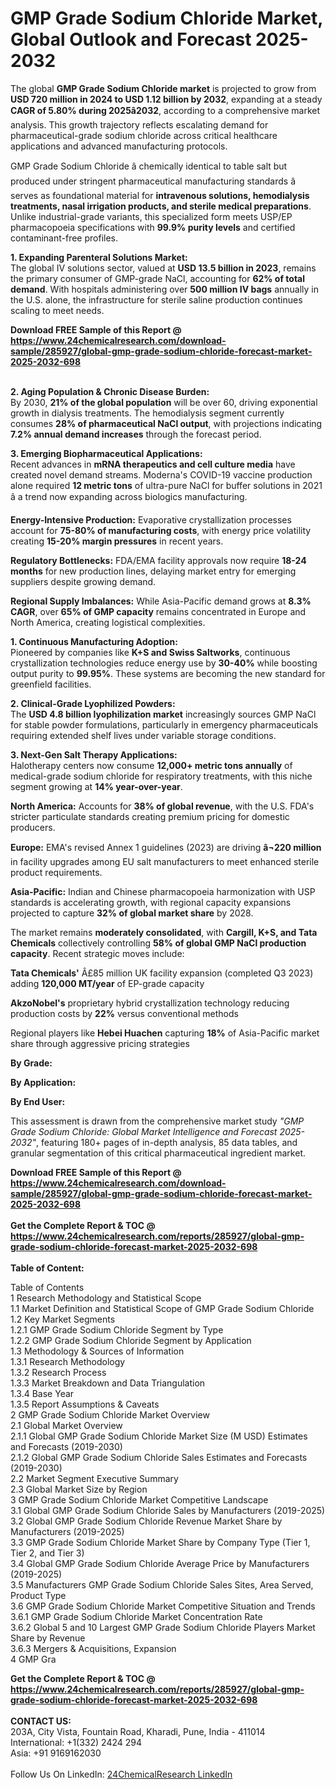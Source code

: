 <h1>GMP Grade Sodium Chloride Market, Global Outlook and Forecast 2025-2032</h1><p>The global <strong>GMP Grade Sodium Chloride market</strong> is projected to grow from <strong>USD 720 million in 2024 to USD 1.12 billion by 2032</strong>, expanding at a steady <strong>CAGR of 5.80% during 2025â2032</strong>, according to a comprehensive market analysis. This growth trajectory reflects escalating demand for pharmaceutical-grade sodium chloride across critical healthcare applications and advanced manufacturing protocols.</p><p>GMP Grade Sodium Chloride â chemically identical to table salt but produced under stringent pharmaceutical manufacturing standards â serves as foundational material for <strong>intravenous solutions, hemodialysis treatments, nasal irrigation products, and sterile medical preparations</strong>. Unlike industrial-grade variants, this specialized form meets USP/EP pharmacopoeia specifications with <strong>99.9% purity levels</strong> and certified contaminant-free profiles.</p><p><strong>1. Expanding Parenteral Solutions Market:</strong><br>
The global IV solutions sector, valued at <strong>USD 13.5 billion in 2023</strong>, remains the primary consumer of GMP-grade NaCl, accounting for <strong>62% of total demand</strong>. With hospitals administering over <strong>500 million IV bags</strong> annually in the U.S. alone, the infrastructure for sterile saline production continues scaling to meet needs.</p><div><b>Download FREE Sample of this Report @ 
            <a href="https://www.24chemicalresearch.com/download-sample/285927/global-gmp-grade-sodium-chloride-forecast-market-2025-2032-698">
            https://www.24chemicalresearch.com/download-sample/285927/global-gmp-grade-sodium-chloride-forecast-market-2025-2032-698</a></b></div><br><p><strong>2. Aging Population &amp; Chronic Disease Burden:</strong><br>
By 2030, <strong>21% of the global population</strong> will be over 60, driving exponential growth in dialysis treatments. The hemodialysis segment currently consumes <strong>28% of pharmaceutical NaCl output</strong>, with projections indicating <strong>7.2% annual demand increases</strong> through the forecast period.</p><p><strong>3. Emerging Biopharmaceutical Applications:</strong><br>
Recent advances in <strong>mRNA therapeutics and cell culture media</strong> have created novel demand streams. Moderna's COVID-19 vaccine production alone required <strong>12 metric tons</strong> of ultra-pure NaCl for buffer solutions in 2021 â a trend now expanding across biologics manufacturing.</p><p><strong>Energy-Intensive Production:</strong> Evaporative crystallization processes account for <strong>75-80% of manufacturing costs</strong>, with energy price volatility creating <strong>15-20% margin pressures</strong> in recent years.</p><p><strong>Regulatory Bottlenecks:</strong> FDA/EMA facility approvals now require <strong>18-24 months</strong> for new production lines, delaying market entry for emerging suppliers despite growing demand.</p><p><strong>Regional Supply Imbalances:</strong> While Asia-Pacific demand grows at <strong>8.3% CAGR</strong>, over <strong>65% of GMP capacity</strong> remains concentrated in Europe and North America, creating logistical complexities.</p><p><strong>1. Continuous Manufacturing Adoption:</strong><br>
Pioneered by companies like <strong>K+S and Swiss Saltworks</strong>, continuous crystallization technologies reduce energy use by <strong>30-40%</strong> while boosting output purity to <strong>99.95%</strong>. These systems are becoming the new standard for greenfield facilities.</p><p><strong>2. Clinical-Grade Lyophilized Powders:</strong><br>
The <strong>USD 4.8 billion lyophilization market</strong> increasingly sources GMP NaCl for stable powder formulations, particularly in emergency pharmaceuticals requiring extended shelf lives under variable storage conditions.</p><p><strong>3. Next-Gen Salt Therapy Applications:</strong><br>
Halotherapy centers now consume <strong>12,000+ metric tons annually</strong> of medical-grade sodium chloride for respiratory treatments, with this niche segment growing at <strong>14% year-over-year</strong>.</p><p><strong>North America:</strong> Accounts for <strong>38% of global revenue</strong>, with the U.S. FDA's stricter particulate standards creating premium pricing for domestic producers.</p><p><strong>Europe:</strong> EMA's revised Annex 1 guidelines (2023) are driving <strong>â¬220 million</strong> in facility upgrades among EU salt manufacturers to meet enhanced sterile product requirements.</p><p><strong>Asia-Pacific:</strong> Indian and Chinese pharmacopoeia harmonization with USP standards is accelerating growth, with regional capacity expansions projected to capture <strong>32% of global market share</strong> by 2028.</p><p>The market remains <strong>moderately consolidated</strong>, with <strong>Cargill, K+S, and Tata Chemicals</strong> collectively controlling <strong>58% of global GMP NaCl production capacity</strong>. Recent strategic moves include:</p><p><strong>Tata Chemicals'</strong> Â£85 million UK facility expansion (completed Q3 2023) adding <strong>120,000 MT/year</strong> of EP-grade capacity</p><p><strong>AkzoNobel's</strong> proprietary hybrid crystallization technology reducing production costs by <strong>22%</strong> versus conventional methods</p><p>Regional players like <strong>Hebei Huachen</strong> capturing <strong>18%</strong> of Asia-Pacific market share through aggressive pricing strategies</p><p><strong>By Grade:</strong></p><p><strong>By Application:</strong></p><p><strong>By End User:</strong></p><p>This assessment is drawn from the comprehensive market study <em>"GMP Grade Sodium Chloride: Global Market Intelligence and Forecast 2025-2032"</em>, featuring 180+ pages of in-depth analysis, 85 data tables, and granular segmentation of this critical pharmaceutical ingredient market.</p><div><b>Download FREE Sample of this Report @ 
            <a href="https://www.24chemicalresearch.com/download-sample/285927/global-gmp-grade-sodium-chloride-forecast-market-2025-2032-698">
            https://www.24chemicalresearch.com/download-sample/285927/global-gmp-grade-sodium-chloride-forecast-market-2025-2032-698</a></b></div><br><div><b>Get the Complete Report & TOC @ 
            <a href="https://www.24chemicalresearch.com/reports/285927/global-gmp-grade-sodium-chloride-forecast-market-2025-2032-698">
            https://www.24chemicalresearch.com/reports/285927/global-gmp-grade-sodium-chloride-forecast-market-2025-2032-698</a></b></div><br>
            <b>Table of Content:</b><p>Table of Contents<br />
1 Research Methodology and Statistical Scope<br />
1.1 Market Definition and Statistical Scope of GMP Grade Sodium Chloride<br />
1.2 Key Market Segments<br />
1.2.1 GMP Grade Sodium Chloride Segment by Type<br />
1.2.2 GMP Grade Sodium Chloride Segment by Application<br />
1.3 Methodology & Sources of Information<br />
1.3.1 Research Methodology<br />
1.3.2 Research Process<br />
1.3.3 Market Breakdown and Data Triangulation<br />
1.3.4 Base Year<br />
1.3.5 Report Assumptions & Caveats<br />
2 GMP Grade Sodium Chloride Market Overview<br />
2.1 Global Market Overview<br />
2.1.1 Global GMP Grade Sodium Chloride Market Size (M USD) Estimates and Forecasts (2019-2030)<br />
2.1.2 Global GMP Grade Sodium Chloride Sales Estimates and Forecasts (2019-2030)<br />
2.2 Market Segment Executive Summary<br />
2.3 Global Market Size by Region<br />
3 GMP Grade Sodium Chloride Market Competitive Landscape<br />
3.1 Global GMP Grade Sodium Chloride Sales by Manufacturers (2019-2025)<br />
3.2 Global GMP Grade Sodium Chloride Revenue Market Share by Manufacturers (2019-2025)<br />
3.3 GMP Grade Sodium Chloride Market Share by Company Type (Tier 1, Tier 2, and Tier 3)<br />
3.4 Global GMP Grade Sodium Chloride Average Price by Manufacturers (2019-2025)<br />
3.5 Manufacturers GMP Grade Sodium Chloride Sales Sites, Area Served, Product Type<br />
3.6 GMP Grade Sodium Chloride Market Competitive Situation and Trends<br />
3.6.1 GMP Grade Sodium Chloride Market Concentration Rate<br />
3.6.2 Global 5 and 10 Largest GMP Grade Sodium Chloride Players Market Share by Revenue<br />
3.6.3 Mergers & Acquisitions, Expansion<br />
4 GMP Gra</p><div><b>Get the Complete Report & TOC @ 
            <a href="https://www.24chemicalresearch.com/reports/285927/global-gmp-grade-sodium-chloride-forecast-market-2025-2032-698">
            https://www.24chemicalresearch.com/reports/285927/global-gmp-grade-sodium-chloride-forecast-market-2025-2032-698</a></b></div><br><b>CONTACT US:</b><br>
            203A, City Vista, Fountain Road, Kharadi, Pune, India - 411014<br>
            International: +1(332) 2424 294<br>
            Asia: +91 9169162030 <br><br>
            Follow Us On LinkedIn: <a href="https://www.linkedin.com/company/24chemicalresearch/">24ChemicalResearch LinkedIn</a>